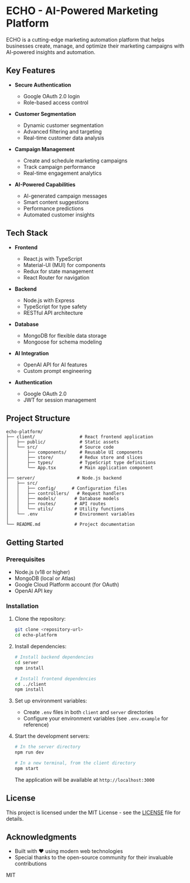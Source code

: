 # ECHO - AI-Powered Marketing Platform

ECHO is a cutting-edge marketing automation platform that helps businesses create, manage, and optimize their marketing campaigns with AI-powered insights and automation.

## Key Features

- **Secure Authentication**
  - Google OAuth 2.0 login
  - Role-based access control

- **Customer Segmentation**
  - Dynamic customer segmentation
  - Advanced filtering and targeting
  - Real-time customer data analysis

- **Campaign Management**
  - Create and schedule marketing campaigns
  - Track campaign performance
  - Real-time engagement analytics

- **AI-Powered Capabilities**
  - AI-generated campaign messages
  - Smart content suggestions
  - Performance predictions
  - Automated customer insights

## Tech Stack

- **Frontend**
  - React.js with TypeScript
  - Material-UI (MUI) for components
  - Redux for state management
  - React Router for navigation

- **Backend**
  - Node.js with Express
  - TypeScript for type safety
  - RESTful API architecture

- **Database**
  - MongoDB for flexible data storage
  - Mongoose for schema modeling

- **AI Integration**
  - OpenAI API for AI features
  - Custom prompt engineering

- **Authentication**
  - Google OAuth 2.0
  - JWT for session management

## Project Structure

```
echo-platform/
├── client/                 # React frontend application
│   ├── public/             # Static assets
│   └── src/                # Source code
│       ├── components/     # Reusable UI components
│       ├── store/          # Redux store and slices
│       ├── types/          # TypeScript type definitions
│       └── App.tsx         # Main application component
│
├── server/                # Node.js backend
│   ├── src/
│   │   ├── config/      # Configuration files
│   │   ├── controllers/   # Request handlers
│   │   ├── models/       # Database models
│   │   ├── routes/       # API routes
│   │   └── utils/        # Utility functions
│   └── .env              # Environment variables
│
└── README.md             # Project documentation
```

## Getting Started

### Prerequisites

- Node.js (v18 or higher)
- MongoDB (local or Atlas)
- Google Cloud Platform account (for OAuth)
- OpenAI API key

### Installation

1. Clone the repository:
   ```bash
   git clone <repository-url>
   cd echo-platform
   ```

2. Install dependencies:
   ```bash
   # Install backend dependencies
   cd server
   npm install
   
   # Install frontend dependencies
   cd ../client
   npm install
   ```

3. Set up environment variables:
   - Create `.env` files in both `client` and `server` directories
   - Configure your environment variables (see `.env.example` for reference)

4. Start the development servers:
   ```bash
   # In the server directory
   npm run dev
   
   # In a new terminal, from the client directory
   npm start
   ```

   The application will be available at `http://localhost:3000`

## License

This project is licensed under the MIT License - see the [LICENSE](LICENSE) file for details.

## Acknowledgments

- Built with ❤️ using modern web technologies
- Special thanks to the open-source community for their invaluable contributions

MIT
